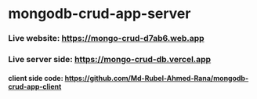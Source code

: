 # mongodb-crud-app-server

### Live website: https://mongo-crud-d7ab6.web.app
### Live server side: https://mongo-crud-db.vercel.app


#### client side code: https://github.com/Md-Rubel-Ahmed-Rana/mongodb-crud-app-client